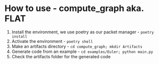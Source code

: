 # How to use - compute_graph aka. FLAT
1. Install the environment, we use poetry as our packet manager - `poetry install`
2. Activate the environment - `poetry shell`
3. Make an artifacts directory - `cd compute_graph; mkdir Artifacts`
4. Generate code from an example - `cd examples/Euler; python main.py`
5. Check the artifacts folder for the generated code

